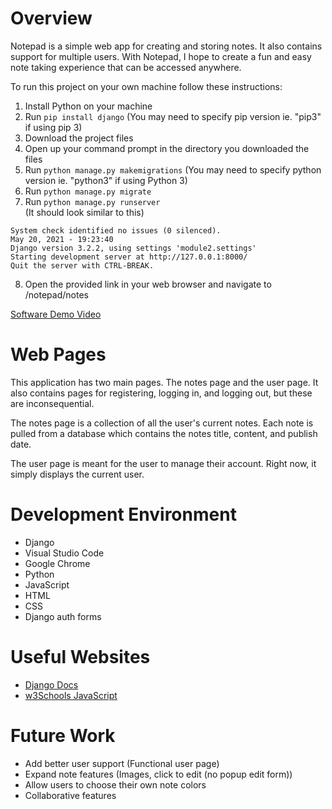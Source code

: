 # Overview

Notepad is a simple web app for creating and storing notes. It also contains support for multiple users.
With Notepad, I hope to create a fun and easy note taking experience that can be accessed anywhere.

To run this project on your own machine follow these instructions:
1. Install Python on your machine
2. Run ```pip install django``` (You may need to specify pip version ie. "pip3" if using pip 3)
3. Download the project files
4. Open up your command prompt in the directory you downloaded the files
5. Run ```python manage.py makemigrations``` (You may need to specify python version ie. "python3" if using Python 3)
6. Run ```python manage.py migrate```
7. Run ```python manage.py runserver```<br>
(It should look similar to this)
```
System check identified no issues (0 silenced).
May 20, 2021 - 19:23:40
Django version 3.2.2, using settings 'module2.settings'
Starting development server at http://127.0.0.1:8000/
Quit the server with CTRL-BREAK.
```
8. Open the provided link in your web browser and navigate to /notepad/notes

[Software Demo Video](http://youtube.link.goes.here)

# Web Pages

This application has two main pages. The notes page and the user page. It also contains pages for
registering, logging in, and logging out, but these are inconsequential.

The notes page is a collection of all the user's current notes. Each note is pulled from a database which contains the notes title, content, and publish date.

The user page is meant for the user to manage their account. Right now, it simply displays the current user.

# Development Environment

* Django
* Visual Studio Code
* Google Chrome
* Python
* JavaScript
* HTML
* CSS
* Django auth forms

# Useful Websites

* [Django Docs](https://docs.djangoproject.com/en/3.2/)
* [w3Schools JavaScript](https://www.w3schools.com/js/default.asp)

# Future Work

* Add better user support (Functional user page)
* Expand note features (Images, click to edit (no popup edit form))
* Allow users to choose their own note colors
* Collaborative features
